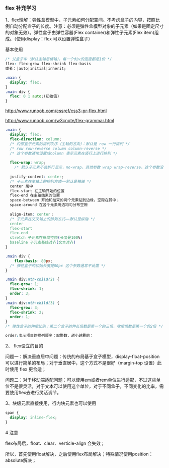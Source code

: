 ### flex 补充学习

1、flex理解：弹性盒模型中，子元素如何分配空间。不考虑盒子的内容，按照比例自动分配盒子的长度。注意：必须是弹性盒模型对象的子元素（如果是固定尺寸的对象无效）。弹性盒子由弹性容器(Flex container)和弹性子元素(Flex item)组成。（使用display：flex 可以设置弹性盒子）

基本使用

~~~css
/* 父盒子中（默认主轴是横轴），每一个div的宽度都是1份 */
flex: flex-grow flex-shrink flex-basis
或者：|auto|initial|inherit;

.main {
  display: flex;
}
.main div {
  flex: 0 1 auto;(初始值)
}
~~~

http://www.runoob.com/cssref/css3-pr-flex.html

http://www.runoob.com/w3cnote/flex-grammar.html



~~~css
.main {
  display: flex;
  flex-direction: column;
  /* 内部盒子元素的排列次序（主轴的方向）：默认是 row 一行排列 */
  /* row row-reverse column column-reverse */	 
  /* 这个参数通常设置成column 表示元素在竖行上进行排列 */
  
  flex-wrap: wrap;
 	/* 默认子元素不会拆行显示，no-wrap。其他参数 wrap wrap-reverse。这个参数没有设置过*/ 
  
  jusfify-content: center;
  /* 子元素在主轴上的排列方式——默认是横轴 */
  center 居中
  flex-start 在主轴开始的位置
  flex-end 在主轴结束的位置
  space-between 开始和结束的两个元素贴到边缘，空隙在其中；
  space-around 在各个元素周边均匀分布空隙
  
  align-item: center；
  /* 子元素在交叉轴上的排列方式——默认是纵轴 */
  center
  flex-start
  flex-end
  stretch 子元素在纵向拉伸(长度是100%)
  baseline 子元素基线对齐(文本对齐)
}

.main div {
	flex-basis: 80px;
  /* 弹性盒子的初始长度是80px 这个参数通常不设置 */ 
}

.main div:nth-child(2) {
  flex-grow: 1;
  flex-shrink: 1;
  order: 3;
}
.main div:nth-child(3) {
  flex-grow: 3;
  flex-shrink: 2;
  order: 1;
}
/* 弹性盒子的伸缩比例：第二个盒子的伸长倍数是第一个的三倍，收缩倍数是第一个的2倍 */

order:表示项目的排列顺序：取整数，越小越靠前；
~~~

2、 flex设立的目的

问题一：解决垂直居中问题：传统的布局基于盒子模型，display-float-position 可以进行简单的布局；对于垂直居中，这个方式不是很好（margin-top 设置）此时使用 flex 更合适；

问题二：对于移动端适配问题：可以使用em或者rem单位进行适配，不过这些单位不是很灵活，对于文本可以使用这个单位，对于不同盒子，不同变化的比率，需要使用flex去进行灵活调节。



3、块级元素直接使用，行内块元素也可以使用

~~~css
span {
  display: inline-flex;
}
~~~



4 注意

flex布局后，float、clear、verticle-align 会失效；

所以，首先使用float解决，之后使用flex布局解决；特殊情况使用position：absolute解决；